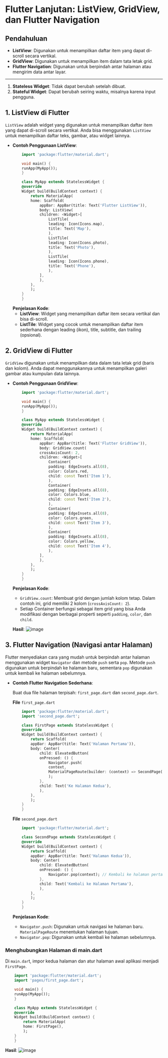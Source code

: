 # Flutter Lanjutan: ListView, GridView, dan Flutter Navigation

## Pendahuluan
- **ListView**: Digunakan untuk menampilkan daftar item yang dapat di-scroll secara vertikal.
- **GridView**: Digunakan untuk menampilkan item dalam tata letak grid.
- **Flutter Navigation**: Digunakan untuk berpindah antar halaman atau mengirim data antar layar.

---


1. **Stateless Widget**: Tidak dapat berubah setelah dibuat.
2. **Stateful Widget**: Dapat berubah seiring waktu, misalnya karena input pengguna.

## 1. ListView di Flutter
`ListView` adalah widget yang digunakan untuk menampilkan daftar item yang dapat di-scroll secara vertikal. Anda bisa menggunakan `ListView` untuk menampilkan daftar teks, gambar, atau widget lainnya.

- **Contoh Penggunaan ListView**:
    ```dart
        import 'package:flutter/material.dart';

        void main() {
        runApp(MyApp());
        }

        class MyApp extends StatelessWidget {
        @override
        Widget build(BuildContext context) {
            return MaterialApp(
            home: Scaffold(
                appBar: AppBar(title: Text('Flutter ListView')),
                body: ListView(
                children: <Widget>[
                    ListTile(
                    leading: Icon(Icons.map),
                    title: Text('Map'),
                    ),
                    ListTile(
                    leading: Icon(Icons.photo),
                    title: Text('Photo'),
                    ),
                    ListTile(
                    leading: Icon(Icons.phone),
                    title: Text('Phone'),
                    ),
                ],
                ),
            ),
            );
        }
        }
    ```
    **Penjelasan Kode**:
    - **ListView**: Widget yang menampilkan daftar item secara vertikal dan bisa di-scroll.
    - **ListTile**: Widget yang cocok untuk menampilkan daftar item sederhana dengan leading (ikon), title, subtitle, dan trailing (opsional).


## 2. GridView di Flutter
`GridView` digunakan untuk menampilkan data dalam tata letak grid (baris dan kolom). Anda dapat menggunakannya untuk menampilkan galeri gambar atau kumpulan data lainnya.

- **Contoh Penggunaan GridView**:
    ```dart
        import 'package:flutter/material.dart';

        void main() {
        runApp(MyApp());
        }

        class MyApp extends StatelessWidget {
        @override
        Widget build(BuildContext context) {
            return MaterialApp(
            home: Scaffold(
                appBar: AppBar(title: Text('Flutter GridView')),
                body: GridView.count(
                crossAxisCount: 2,
                children: <Widget>[
                    Container(
                    padding: EdgeInsets.all(8),
                    color: Colors.red,
                    child: const Text('Item 1'),
                    ),
                    Container(
                    padding: EdgeInsets.all(8),
                    color: Colors.blue,
                    child: const Text('Item 2'),
                    ),
                    Container(
                    padding: EdgeInsets.all(8),
                    color: Colors.green,
                    child: const Text('Item 3'),
                    ),
                    Container(
                    padding: EdgeInsets.all(8),
                    color: Colors.yellow,
                    child: const Text('Item 4'),
                    ),
                ],
                ),
            ),
            );
        }
        }

    ```
    **Penjelasan Kode**:
    - `GridView.count`: Membuat grid dengan jumlah kolom tetap. Dalam contoh ini, grid memiliki 2 kolom (`crossAxisCount: 2`).
    - Setiap Container berfungsi sebagai item grid yang bisa Anda modifikasi dengan berbagai properti seperti `padding`, `color`, dan `child`.

    **Hasil**:
    ![image](https://github.com/user-attachments/assets/6f4b9367-5faa-46bc-b43b-0da0b73b02a1)


## 3. Flutter Navigation (Navigasi antar Halaman)
Flutter menyediakan cara yang mudah untuk berpindah antar halaman menggunakan widget `Navigator` dan metode `push` serta `pop`. Metode `push` digunakan untuk berpindah ke halaman baru, sementara `pop` digunakan untuk kembali ke halaman sebelumnya.

- **Contoh Flutter Navigation Sederhana**:
   
   Buat dua file halaman terpisah: `first_page.dart` dan `second_page.dart`.

   **File** `first_page.dart`
    ```dart
        import 'package:flutter/material.dart';
        import 'second_page.dart';

        class FirstPage extends StatelessWidget {
        @override
        Widget build(BuildContext context) {
            return Scaffold(
            appBar: AppBar(title: Text('Halaman Pertama')),
            body: Center(
                child: ElevatedButton(
                onPressed: () {
                    Navigator.push(
                    context,
                    MaterialPageRoute(builder: (context) => SecondPage()),
                    );
                },
                child: Text('Ke Halaman Kedua'),
                ),
            ),
            );
        }
        }

    ```

   **File** `second_page.dart`
    ```dart
        import 'package:flutter/material.dart';

        class SecondPage extends StatelessWidget {
        @override
        Widget build(BuildContext context) {
            return Scaffold(
            appBar: AppBar(title: Text('Halaman Kedua')),
            body: Center(
                child: ElevatedButton(
                onPressed: () {
                    Navigator.pop(context); // Kembali ke halaman pertama
                },
                child: Text('Kembali ke Halaman Pertama'),
                ),
            ),
            );
        }
        }

    ```
    **Penjelasan Kode**:
    - `Navigator.push`: Digunakan untuk navigasi ke halaman baru. `MaterialPageRoute` menentukan halaman tujuan.
    - `Navigator.pop`: Digunakan untuk kembali ke halaman sebelumnya.


### Menghubungkan Halaman di main.dart
Di `main.dar`t, impor kedua halaman dan atur halaman awal aplikasi menjadi `FirstPage`.

```dart
    import 'package:flutter/material.dart';
    import 'pages/first_page.dart';

    void main() {
    runApp(MyApp());
    }

    class MyApp extends StatelessWidget {
    @override
    Widget build(BuildContext context) {
        return MaterialApp(
        home: FirstPage(),
        );
    }
    }
```

**Hasil**:
![image](https://github.com/user-attachments/assets/6f4b9367-5faa-46bc-b43b-0da0b73b02a1)

